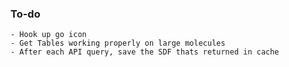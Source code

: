 ### To-do 
    - Hook up go icon
    - Get Tables working properly on large molecules
    - After each API query, save the SDF thats returned in cache
 